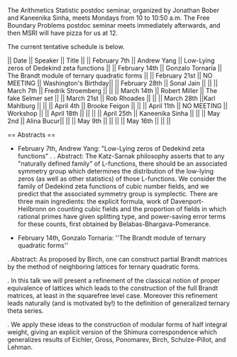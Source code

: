 The Arithmetics Statistic postdoc seminar, organized by Jonathan Bober and Kaneenika Sinha, meets Mondays
from 10 to 10:50 a.m. The Free Boundary Problems postdoc seminar meets immediately afterwards, and then
MSRI will have pizza for us at 12.

The current tentative schedule is below.


|| Date || Speaker || Title ||
|| February 7th     || Andrew Yang           || Low-Lying zeros of Dedekind zeta functions ||
|| February 14th    || Gonzalo Tornaría      || The Brandt module of ternary quadratic forms ||
|| February 21st    || NO MEETING            || Washington's Birthday||
|| February 28th    || Sonal Jain            || ||
|| March 7th        || Fredrik Stroemberg    || ||
|| March 14th       || Robert Miller         || The fake Selmer set ||
|| March 21st       || Rob Rhoades || ||
|| March 28th       ||Karl Mahlburg || ||
|| April 4th        || Brooke Feigon || ||
|| April 11th       || NO MEETING || Workshop ||
|| April 18th       ||  || ||
|| April 25th       || Kaneenika Sinha || ||
|| May 2nd          || Alina Bucur|| ||
|| May 9th          || || ||
|| May 16th         || || ||


== Abstracts ==

 * February 7th, Andrew Yang: "Low-Lying zeros of Dedekind zeta functions"
 .
 . Abstract: The Katz-Sarnak philosophy asserts that to any "naturally defined family" of L-functions, there should be an associated symmetry group which determines the distribution of the low-lying zeros (as well as other statistics) of those L-functions.  We consider the family of Dedekind zeta functions of cubic number fields, and we predict that the associated symmetry group is symplectic.  There are three main ingredients: the explicit formula, work of Davenport-Heilbronn on counting cubic fields and the proportion of fields in which rational primes have given splitting type, and power-saving error terms for these counts, first obtained by Belabas-Bhargava-Pomerance.

 * February 14th, Gonzalo Tornaría: ''The Brandt module of ternary quadratic forms''

 . Abstract: As proposed by Birch, one can construct partial Brandt matrices by the method of neighboring lattices for ternary quadratic forms.

 .  In this talk we will present a refinement of the classical notion of proper equivalence of lattices which leads to the construction of the full Brandt matrices, at least in the squarefree level case. Moreover this refinement leads naturally (and is motivated by!) to the definition of generalized ternary theta series.

 .  We apply these ideas to the construction of modular forms of half integral weight, giving an explicit version of the Shimura correspondence which generalizes results of Eichler, Gross, Ponomarev, Birch, Schulze-Pillot, and Lehman.
